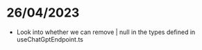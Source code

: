 # 26/04/2023

- Look into whether we can remove | null in the types defined in useChatGptEndpoint.ts
